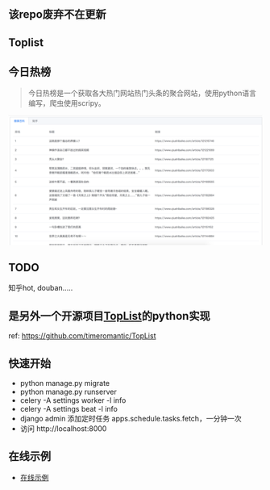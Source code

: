 ## 该repo废弃不在更新

## Toplist

## 今日热榜
> 今日热榜是一个获取各大热门网站热门头条的聚合网站，使用python语言编写，爬虫使用scripy。

![例子](./picture/home.png)

## TODO
知乎hot, douban.....

## 是另外一个开源项目[TopList](https://github.com/timeromantic/TopList)的python实现
ref: 
https://github.com/timeromantic/TopList

## 快速开始
* python manage.py migrate
* python manage.py runserver
* celery -A settings worker -l info
* celery -A settings beat -l info
* django admin 添加定时任务 apps.schedule.tasks.fetch，一分钟一次
* 访问 http://localhost:8000

## 在线示例
* [在线示例](http://47.94.110.194:9001)

